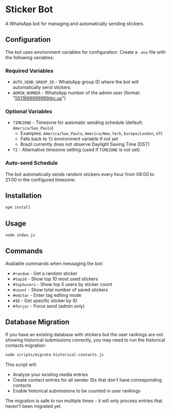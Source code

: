 # Sticker Bot

A WhatsApp bot for managing and automatically sending stickers.

## Configuration

The bot uses environment variables for configuration. Create a `.env` file with the following variables:

### Required Variables
- `AUTO_SEND_GROUP_ID` - WhatsApp group ID where the bot will automatically send stickers
- `ADMIN_NUMBER` - WhatsApp number of the admin user (format: "5511999999999@c.us")

### Optional Variables
- `TIMEZONE` - Timezone for automatic sending schedule (default: `America/Sao_Paulo`)
  - Examples: `America/Sao_Paulo`, `America/New_York`, `Europe/London`, `UTC`
  - Falls back to `TZ` environment variable if not set
  - Brazil currently does not observe Daylight Saving Time (DST)
- `TZ` - Alternative timezone setting (used if `TIMEZONE` is not set)

### Auto-send Schedule
The bot automatically sends random stickers every hour from 08:00 to 21:00 in the configured timezone.

## Installation

```bash
npm install
```

## Usage

```bash
node index.js
```

## Commands

Available commands when messaging the bot:
- `#random` - Get a random sticker
- `#top10` - Show top 10 most used stickers  
- `#top5users` - Show top 5 users by sticker count
- `#count` - Show total number of saved stickers
- `#editar` - Enter tag editing mode
- `#ID` - Get specific sticker by ID
- `#forçar` - Force send (admin only)

## Database Migration

If you have an existing database with stickers but the user rankings are not showing historical submissions correctly, you may need to run the historical contacts migration:

```bash
node scripts/migrate-historical-contacts.js
```

This script will:
- Analyze your existing media entries
- Create contact entries for all sender IDs that don't have corresponding contacts
- Enable historical submissions to be counted in user rankings

The migration is safe to run multiple times - it will only process entries that haven't been migrated yet.